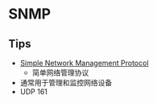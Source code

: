 # SNMP

## Tips
* [Simple Network Management Protocol](https://en.wikipedia.org/wiki/Simple_Network_Management_Protocol)
  * 简单网络管理协议
* 通常用于管理和监控网络设备
* UDP 161
